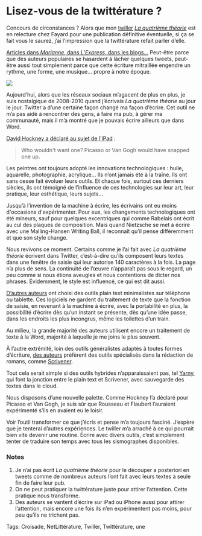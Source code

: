 # Lisez-vous de la twittérature ?

Concours de circonstances ? Alors que mon [twiller]() [*La quatrième théorie*](/la-quatrieme-theorie/) est en relecture chez Fayard pour une publication définitive éventuelle, si ça se fait vous le saurez, j’ai l’impression que la twittérature refait parler d’elle.

[Articles dans *Marianne*, dans *L’Express*, dans les blogs…](/la-quatrieme-theorie/la-quatrieme-theorie-chroniques/) Peut-être parce que des auteurs populaires se hasardent à lâcher quelques tweets, peut-être aussi tout simplement parce que cette écriture mitraillée engendre un rythme, une forme, une musique… propre à notre époque.

![](https://tcrouzet.com/images_tc/2012/07/croisade.png)

Aujourd’hui, alors que les réseaux sociaux m’agacent de plus en plus, je suis nostalgique de 2008-2010 quand j’écrivais *La quatrième théorie* au jour le jour. Twitter a d’une certaine façon changé ma façon d’écrire. Cet outil ne m’a pas aidé à rencontrer des gens, à faire ma pub, à gérer ma communauté, mais il m’a montré que je pouvais écrire ailleurs que dans Word.

[David Hockney a déclaré au sujet de l'iPad](http://www.bbc.co.uk/news/technology-11666162) :

> Who wouldn't want one? Picasso or Van Gogh would have snapped one up.

Les peintres ont toujours adopté les innovations technologiques : huile, aquarelle, photographie, acrylique… Ils n’ont jamais été à la traîne. Ils ont sans cesse fait évoluer leurs outils. Et chaque fois, surtout ces derniers siècles, ils ont témoigné de l’influence de ces technologies sur leur art, leur pratique, leur esthétique, leurs sujets…

Jusqu’à l’invention de la machine à écrire, les écrivains ont eu moins d'occasions d'expérimenter. Pour eux, les changements technologiques ont été mineurs, sauf pour quelques excentriques qui comme Rabelais ont écrit au cul des plaques de composition. Mais quand Nietzsche se met à écrire avec une Malling-Hansen Writing Ball, il reconnaît qu’il pense différemment et que son style change.

Nous revivons ce moment. Certains comme je l’ai fait avec *La quatrième théorie* écrivent dans Twitter, c’est-à-dire qu’ils composent leurs textes dans une fenêtre de saisie qui leur autorise 140 caractères à la fois. La page n’a plus de sens. La continuité de l’œuvre n’apparaît pas sous le regard, un peu comme si nous étions aveugles et nous contentions de dicter nos phrases. Évidemment, le style est influencé, ce qui est dit aussi.

[D’autres auteurs](http://www.enoughbook.com/about-writing-enough/) ont choisi des outils plain text minimalistes sur téléphone ou tablette. Ces logiciels ne gardent du traitement de texte que la fonction de saisie, en revenant à la machine à écrire, avec la portabilité en plus, la possibilité d’écrire dès qu’un instant se présente, dès qu’une idée passe, dans les endroits les plus incongrus, même les toilettes d’un train.

Au milieu, la grande majorité des auteurs utilisent encore un traitement de texte à la Word, majorité à laquelle je me joins le plus souvent.

À l’autre extrémité, loin des outils généralistes adaptés à toutes formes d’écriture, [des auteurs](http://www.literatureandlatte.com/testimonials.php) préfèrent des outils spécialisés dans la rédaction de romans, comme [Scrivener](http://www.literatureandlatte.com/index.php).

Tout cela serait simple si des outils hybrides n’apparaissaient pas, tel [Yarny](https://yarny.me/), qui font la jonction entre le plain text et Scrivener, avec sauvegarde des textes dans le cloud.

Nous disposons d’une nouvelle palette. Comme Hockney l’a déclaré pour Picasso et Van Gogh, je suis sûr que Rousseau et Flaubert l’auraient expérimenté s’ils en avaient eu le loisir.

Voir l’outil transformer ce que j’écris et pense m’a toujours fasciné. J’espère que je tenterai d’autres expériences. Le twiller m’a arraché à ce qui pourrait bien vite devenir une routine. Écrire avec divers outils, c’est simplement tenter de traduire son temps avec tous les sismographes disponibles.

### Notes

1. Je n’ai pas écrit *La quatrième théorie* pour le découper a posteriori en tweets comme de nombreux auteurs l’ont fait avec leurs textes à seule fin de faire leur pub.
2. On ne peut pratiquer la twittérature juste pour attirer l’attention. Cette pratique nous transforme.
3. Des auteurs se vantent d’écrire sur iPad ou iPhone aussi pour attirer l’attention, mais encore une fois ils n’en expérimentent pas moins, pour peu qu’ils ne trichent pas.

Tags: Croisade, NetLittérature, Twiller, Twittérature, une